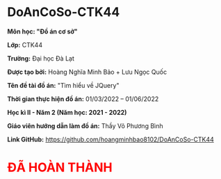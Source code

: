 # DoAnCoSo-CTK44

<strong>Môn học: "Đồ án cơ sở"</strong>

<strong>Lớp:</strong> CTK44

<strong>Trường:</strong> Đại học Đà Lạt

<strong>Được tạo bởi:</strong> Hoàng Nghĩa Minh Bảo + Lưu Ngọc Quốc

<strong>Tên đề tài đồ án:</strong> "Tìm hiểu về JQuery"

<strong>Thời gian thực hiện đồ án:</strong> 01/03/2022 – 01/06/2022

<strong>Học kì II - Năm 2 (Năm học: 2021 - 2022)</strong>

<strong>Giáo viên hướng dẫn làm đồ án:</strong> Thầy Võ Phương Bình

<strong>Link GitHub:</strong> <a href="https://github.com/hoangminhbao8102/DoAnCoSo-CTK44" target="_blank">https://github.com/hoangminhbao8102/DoAnCoSo-CTK44</a>

<h1 style="color:red;">ĐÃ HOÀN THÀNH</h1>
